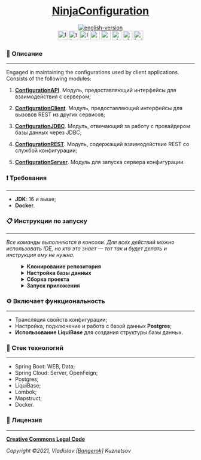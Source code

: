 <!--suppress HtmlDeprecatedAttribute -->
<div align="center">
    <h1>
        <a href="https://ninjaenterprise.github.io/NinjaConfiguration/">NinjaConfiguration</a>
    </h1>
</div>

<div align="center">
    <a href="https://github.com/NinjaEnterprise/NinjaConfiguration/blob/master/docs/README.md">
        <img alt="english-version" src="https://raw.githubusercontent.com/NinjaEnterprise/NinjaConfiguration/master/assets/languages/english.png"/>
    </a>
</div>

<div align="center">
    <img src="https://img.shields.io/github/last-commit/NinjaEnterprise/NinjaConfiguration" height="25" alt="last-commit" />
    <img src="https://wakatime.com/badge/github/NinjaEnterprise/NinjaConfiguration.svg" height="25" alt="time-with-code" />
    <img src="https://img.shields.io/github/v/release/NinjaEnterprise/NinjaConfiguration" height="25" alt="last-release" />
    <img src="https://tokei.rs/b1/github/NinjaEnterprise/NinjaConfiguration?category=code" height="25" alt="code-lines" />
    <img src="https://sonarcloud.io/api/project_badges/measure?project=NinjaEnterprise_NinjaConfiguration&metric=bugs" height="25" alt="sonar-cloud-bugs" />
    <img src="https://github.com/NinjaEnterprise/NinjaConfiguration/actions/workflows/check-style.yml/badge.svg" height="25" alt="checking-style" />
    <img src="https://github.com/NinjaEnterprise/NinjaConfiguration/actions/workflows/sonar.yml/badge.svg" height="25" alt="checking-sonar" />
    <img src="https://github.com/NinjaEnterprise/NinjaConfiguration/actions/workflows/build.yml/badge.svg" height="25" alt="build" />
</div>

### 📖 Описание
___

Engaged in maintaining the configurations used by client applications. Consists of the following modules:
1. **[ConfigurationAPI](https://github.com/NinjaEnterprise/NinjaConfiguration/tree/master/configuration-api)**.
Модуль, предоставляющий интерфейсы для взаимодействия с сервером;


2. **[ConfigurationClient](https://github.com/NinjaEnterprise/NinjaConfiguration/tree/master/configuration-client)**.
Модуль, предоставляющий интерфейсы для вызовов REST из других сервисов;


3. **[ConfigurationJDBC](https://github.com/NinjaEnterprise/NinjaConfiguration/tree/master/configuration-jdbc)**.
Модуль, отвечающий за работу с провайдером базы данных через JDBC;


4. **[ConfigurationREST](https://github.com/NinjaEnterprise/NinjaConfiguration/tree/master/configuration-rest)**.
Модуль, содержащий взаимодействие REST со службой конфигурации;


5. **[ConfigurationServer](https://github.com/NinjaEnterprise/NinjaConfiguration/tree/master/configuration-server)**.
Модуль для запуска сервера конфигурации.

### ❗ Требования
___

* **JDK**: 16 и выше;
* **Docker**.

### 📋 Инструкции по запуску
___

*Все команды выполняются в консоли. Для всех действий можно использовать IDE, но кто это знает — тот так и будет делать
и инструкция ему не нужна.*
<details style="margin-left: 40px">	
   <summary><b>Клонирование репозитория</b></summary>

   1. Создаем папку: `mkdir GitProjects` (имя папки может быть любым, но вам нужно будет продолжать использовать только
      его);
   2. Переходим в папку: `cd GitProjects`;
   3. Клонируем репозиторий: `git clone https://github.com/NinjaEnterprise/NinjaConfiguration.git`;
   4. Переходим в созданную папку: `cd NinjaConfiguration`;
   5. Выполнено (**см.: результат ниже**).

   <img alt="clone-repo" src="https://raw.githubusercontent.com/NinjaEnterprise/NinjaConfiguration/master/assets/startup/clone-repository.png"/>
</details>

<details style="margin-left: 40px">	
   <summary><b>Настройка базы данных</b></summary>

   *После клонирования репозитория — мы уже должны быть в папке проекта.*
   1. Для работы Docker нужно его сначала **[установить](https://docs.docker.com/engine/install/)**;
   2. Чтобы настроить базу данных, необходимую для работы приложения, переходим в папку: `cd docker\postgresql`;
   3. Запускаем .bat файл командой: `postgres.bat` (**см.: результат ниже**). *Стандартный порт: 5025*

   <img alt="ninja-docker" src="https://raw.githubusercontent.com/NinjaEnterprise/NinjaConfiguration/master/assets/startup/ninja-docker.gif"/>
   <img alt="docker-info" src="https://raw.githubusercontent.com/NinjaEnterprise/NinjaConfiguration/master/assets/startup/docker-info.png"/>
</details>


<details style="margin-left: 40px">	
   <summary><b>Сборка проекта</b></summary>

   1. После запуска Docker и настройки базы данных возвращаемся в корень проекта: `cd ..\..`;
   2. Выполняем команду: `mvn clean install` (**см.: результат ниже**).

   <img alt="build-code" src="https://raw.githubusercontent.com/NinjaEnterprise/NinjaConfiguration/master/assets/startup/build-code.png"/>
</details>

<details style="margin-left: 40px">	
   <summary><b>Запуск приложения</b></summary>

   1. После сборки приложения переходим в модуль для его запуска: `cd configuration-server`;
   2. Выполняем команду: `mvn spring-boot:run` (**см.: результат ниже**). *Стандартный порт: 9001*.

   <img alt="ninja-started" src="https://raw.githubusercontent.com/NinjaEnterprise/NinjaConfiguration/master/assets/startup/ninja-started.gif"/>
</details>

### ⚙ Включает функциональность
___

- Трансляция свойств конфигурации;
- Настройка, подключение и работа с базой данных **Postgres**;
- **Использование LiquiBase** для создания структуры базы данных.

### 🔨 Стек технологий
___

- Spring Boot: WEB, Data;
- Spring Cloud: Server, OpenFeign;
- Postgres;
- LiquiBase;
- Lombok;
- Mapstruct;
- Docker.

### 🎫 Лицензия
___

**[Creative Commons Legal Code](https://github.com/NinjaEnterprise/NinjaTemplate/blob/master/LICENSE)**

_Copyright ©2021, Vladislav [[Bangerok]](https://github.com/Bangerok) Kuznetsov_